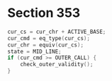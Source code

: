 # Section 353

```c << Process an active-character control sequence and set |state = MID_LINE| >>=
cur_cs = cur_chr + ACTIVE_BASE;
cur_cmd = eq_type(cur_cs);
cur_chr = equiv(cur_cs);
state = MID_LINE;
if (cur_cmd >= OUTER_CALL) {
    check_outer_validity();
}
```
